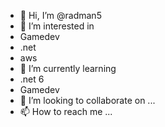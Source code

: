 - 👋 Hi, I’m @radman5
- 👀 I’m interested in 
 - Gamedev
 - .net
 - aws
- 🌱 I’m currently learning 
 - .net 6
 - Gamedev
- 💞️ I’m looking to collaborate on ...
- 📫 How to reach me ...

<!---
radman5/radman5 is a ✨ special ✨ repository because its `README.md` (this file) appears on your GitHub profile.
You can click the Preview link to take a look at your changes.
--->
